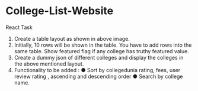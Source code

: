 # College-List-Website

React Task 

1. Create a table layout as shown in above image.
2. Initially, 10 rows will be shown in the table. You have to add rows into the same table. Show featured flag if any college has truthy featured value.
3. Create a dummy json of different colleges and display the colleges in the above mentioned layout.
4. Functionality to be added : ● Sort by collegedunia rating, fees, user review rating , ascending and descending order ● Search by college name.
